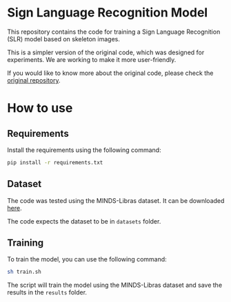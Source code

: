 # Sign Language Recognition Model

This repository contains the code for training a Sign Language Recognition (SLR) model based on skeleton images.

This is a simpler version of the original code, which was designed for experiments. We are working to make it more user-friendly.

If you would like to know more about the original code, please check the [original repository](https://github.com/Dudu197/sign-language-recognition).

# How to use

## Requirements

Install the requirements using the following command:

```bash
pip install -r requirements.txt
```

## Dataset

The code was tested using the MINDS-Libras dataset. It can be downloaded [here](https://drive.google.com/file/d/1qx2JudpjPgpp4-fpJ7YVMrszWV4lYPCd/view?usp=drive_link).

The code expects the dataset to be in `datasets` folder.

## Training

To train the model, you can use the following command:

```bash
sh train.sh
```

The script will train the model using the MINDS-Libras dataset and save the results in the `results` folder.
